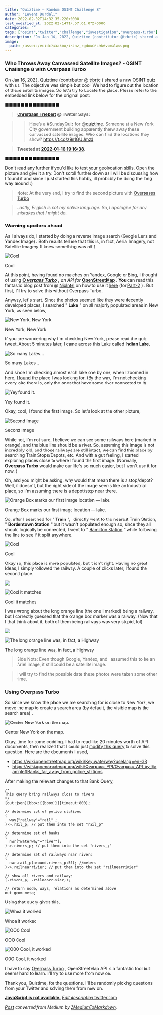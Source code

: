 ```yaml
---
title: "Quiztime — Random OSINT Challenge 8"
author: "Levent Durdalı"
date: 2022-02-02T14:32:35.220+0000
last_modified_at: 2022-02-14T14:57:01.072+0000
categories: ""
tags: ["osint","twitter","challenge","investigation","overpass-turbo"]
description: "On Jan 16, 2022, Quiztime (contributor @trbrtc) shared a new OSINT quiz with us. The objective was simple but cool. We had to figure out…"
image:
  path: /assets/ec1dc743a508/1*2nz_rgd0RCFL9k6vUmGlAw.png
---
```


### Who Throws Away Canvassed Satellite Images? \- OSINT Challenge 8 with Overpass Turbo

On Jan 16, 2022, Quiztime \(contributor @ [trbrtc](https://twitter.com/trbrtc) \) shared a new OSINT quiz with us\. The objective was simple but cool\. We had to figure out the location of these satellite images\. So let's try to Locate the place\. Please refer to the embedded link below for the original post:


■■■■■■■■■■■■■■ 
> **[Christiaan Triebert](https://twitter.com/trbrtc) @ Twitter Says:** 

> > Here’s a #SundayQuiz for @[quiztime](https://twitter.com/quiztime). Someone at a New York City government building apparently threw away these canvassed satellite images. Who can find the locations they show? https://t.co/z9n1GUJmzd 

> **Tweeted at [2022-01-16 19:16:38](https://twitter.com/trbrtc/status/1482793938989858819).** 

■■■■■■■■■■■■■■ 


Don't read any further if you'd like to test your geolocation skills\. Open the picture and give it a try\. Don't scroll further down as I will be discussing how I found it and since I just started this hobby, ill probably be doing the long way around :\)


> Note: At the very end, I try to find the second picture with [Overpasss Turbo](https://overpass-turbo.eu/) 





> _Lastly, English is not my native language\. So, I apologise for any mistakes that I might do\._ 




### Warning spoilers ahead

As I always do, I started by doing a reverse image search \(Google Lens and Yandex Image\) \. Both results tell me that this is, in fact, Aerial Imagery, not Satellite Imagery \(I knew something was off \)


![Cool](assets/ec1dc743a508/1*fFTLBuxdobCunqsF1U-9mA.png)

Cool

At this point, having found no matches on Yandex, Google or Bing, I thought of using [**O _verpass Turbo_**](https://overpass-turbo.eu/) **_,_** _an API for_ [**OpenStreetMap**](https://www.openstreetmap.org/) **\. You** can read this fantastic blog post from @ [NixIntel](https://nixintel.info/) on how to use it [here](https://nixintel.info/osint-tools/getting-started-with-overpass-turbo-part-1/) \(for [Part\-2](https://nixintel.info/osint-tools/getting-started-with-overpass-turbo-part-2/) \) \. But first, I'll try to solve this without Overpass Turbo\.

Anyway, let's start\. Since the photos seemed like they were decently developed places, I searched " **Lake** " on all majorly populated areas in New York, as seen below,


![New York, New York](assets/ec1dc743a508/1*6d64gim_tu9PgHxsyKlnng.png)

New York, New York

If you are wondering why I'm checking New York, please read the quiz tweet\. About 5 minutes later, I came across this Lake called **Indian Lake\.**


![So many Lakes…](assets/ec1dc743a508/1*7XaoUvRmqi2DwQYw6d22Tw.png)

So many Lakes…

And since I'm checking almost each lake one by one, when I zoomed in here, [I found](https://goo.gl/maps/c2G212xpCnUkzc2o7) the place I was looking for\. \(By the way, I'm not checking every lake there is, only the ones that have some river connected to it\)


![Yey found it\.](assets/ec1dc743a508/1*a16XWOpNCfrNRiBLnHllnw.png)

Yey found it\.

Okay, cool, I found the first image\. So let's look at the other picture,


![Second Image](assets/ec1dc743a508/1*jodtBoN76mdeWQ_0yPeiQg.png)

Second Image

While not, I'm not sure, I believe we can see some railways here \(marked in orange\), and the blue line should be a river\. So, assuming this image is not incredibly old, and those railways are still intact, we can find this place by searching Train Stops/Depots, etc\. And with a gut feeling, I started exploring places close to where I found the first image\. \(Normally, **Overpass Turbo** would make our life's so much easier, but I won't use it for now\. \)

Oh, and you might be asking, why would that mean there is a stop/depot? Well, it doesn't, but the right side of the image seems like an Industrial place, so I'm assuming there is a depot/stop near there\.


![Orange Box marks our first image location — lake\.](assets/ec1dc743a508/1*oBigmOTHQg4VP5QI6k0_VQ.png)

Orange Box marks our first image location — lake\.

So, after I searched for " **Train** ", I directly went to the nearest Train Station, " **Bordentown Station** " but it wasn't populated enough so, since they all should logically be connected, I went to " [Hamilton Station](https://goo.gl/maps/bSRZKbtiGhJ127xg7) " while following the line to see if it split anywhere\.


![Cool](assets/ec1dc743a508/1*xwF7L4HPmdg0HyHKDKzXwg.png)

Cool

Okay so, this place is more populated, but it isn't right\. Having no great Ideas, I simply followed the railway\. A couple of clicks later, I found the second place\.


![](assets/ec1dc743a508/1*2CcM7B2wAsEk9iMRWe_tPg.png)



![Cool it matches](assets/ec1dc743a508/1*OP0OWKqbPKg1u_AeeMkR2w.png)

Cool it matches

I was wrong about the long orange line \(the one I marked\) being a railway, but I correctly guessed that the orange box marker was a railway\. \(Now that I that think about it, both of them being railways was very stupid, lol\)


![](assets/ec1dc743a508/1*2nz_rgd0RCFL9k6vUmGlAw.png)



![The long orange line was, in fact, a Highway](assets/ec1dc743a508/1*JspBmup-KFH_cnAubeywJg.png)

The long orange line was, in fact, a Highway


> Side Note: Even though Google, Yandex, and I assumed this to be an Ariel image, it still could be a satellite image\.
 

> I will try to find the possible date these photos were taken some other time\. 




### Using Overpass Turbo

So since we know the place we are searching for is close to New York, we move the map to create a search area \(by default, the visible map is the search area\) \.


![Center New York on the map\.](assets/ec1dc743a508/1*hfkClW1AFFlG37DQoeDXrA.png)

Center New York on the map\.

Okay, time for some codding\. I had to read like 20 minutes worth of API documents, then realized that I could just [modify this query](https://wiki.openstreetmap.org/wiki/Overpass_API/Overpass_API_by_Example#Banks_far_away_from_police_stations) to solve this question\. Here are the documents I used,
- [https://wiki\.openstreetmap\.org/wiki/Key:waterway?uselang=en\-GB](https://wiki.openstreetmap.org/wiki/Key:waterway?uselang=en-GB)
- [https://wiki\.openstreetmap\.org/wiki/Overpass\_API/Overpass\_API\_by\_Example\#Banks\_far\_away\_from\_police\_stations](https://wiki.openstreetmap.org/wiki/Overpass_API/Overpass_API_by_Example#Banks_far_away_from_police_stations)


After making the relevant changes to that Bank Query,
```text
/*
This query bring railways close to rivers 
*/
[out:json][bbox:{{bbox}}][timeout:800];

// determine set of police stations
(
  way["railway"="rail"];
)->.rail_p; // put them into the set "rail_p"
 
// determine set of banks
(
  nwr["waterway"="river"];
)->.rivers_p; // put them into the set "rivers_p"
  
// determine set of railways near rivers
(
  nwr.rail_p(around.rivers_p:50); //meters
)->.railnearrivier; // put them into the set "railnearrivier"

// show all rivers and railways
(.rivers_p; .railnearrivier;);

// return node, ways, relations as determined above
out geom meta;
```

Using that query gives this,


![Whoa it worked](assets/ec1dc743a508/1*qVB1X28CUa6X1iYjxw_aiA.png)

Whoa it worked


![OOO Cool](assets/ec1dc743a508/1*45VVQipU2GAjZLKp3cvEdg.png)

OOO Cool


![O0O Cool, it worked](assets/ec1dc743a508/1*WW5i_BZ-ZrkTR2ggu1t2Hw.png)

O0O Cool, it worked

I have to say [Overpass Turbo](https://overpass-turbo.eu/) , OpenStreetMap API is a fantastic tool but seems hard to learn\. I'll try to use more from now on\.

Thank you, Quiztime, for the questions\. I'll be randomly picking questions from your Twitter and solving them from now on\.

[**JavaScript is not available\.**](https://twitter.com/quiztime) 
[_Edit description_ twitter\.com](https://twitter.com/quiztime)



_[Post](https://medium.com/@leventd/quiztime-random-osint-challenge-8-ec1dc743a508) converted from Medium by [ZMediumToMarkdown](https://github.com/ZhgChgLi/ZMediumToMarkdown)._
